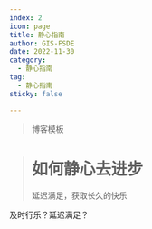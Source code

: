 ```yaml
---
index: 2
icon: page
title: 静心指南
author: GIS-FSDE
date: 2022-11-30
category:
  - 静心指南
tag:
  - 静心指南
sticky: false

---
```


> 博客模板

<!-- more -->

> # 如何静心去进步
>
> 延迟满足，获取长久的快乐



及时行乐？延迟满足？


